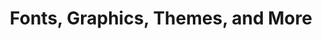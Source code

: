 ---
layout: post
type: preview

loop: ad
sponsor: 001
title: "Fonts, Graphics, Themes, and More"
description: "A platform for handcrafted, mousemade design content from independent creatives around the world."
cta_text: "Check it out!"
ad_url: https://creativemarket.com/?u=kevin.halladay-glynn
category: February

is_ad: true
---